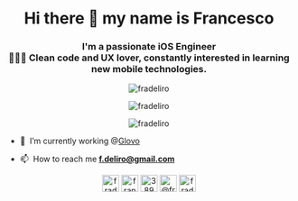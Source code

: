 <h1 align="center">Hi there 👋 my name is Francesco</h1>
<h3 align="center">I'm a passionate iOS Engineer󠀠<br>
󠀠󠀠👨🏽‍💻 󠀠󠀠Clean code and UX lover, constantly interested in learning new mobile technologies.</h3>

<p align="center"> <img src="https://komarev.com/ghpvc/?username=fradeliro" alt="fradeliro" /> </p>

<p align="center"> <img src="https://github-readme-stats.vercel.app/api?username=fradeliro&show_icons=true&count_private=true" alt="fradeliro" /> </p>
<p align="center"> <img src="https://github-readme-stats.vercel.app/api/top-langs/?username=fradeliro&hide=html" alt="fradeliro" /> </p>

- 🔭 󠀠 I’m currently working @[Glovo](https://github.com/Glovo?language=swift)

- 📫 󠀠󠀠 How to reach me **f.deliro@gmail.com**


<p align="center">
<a href="https://dev.to/fradeliro" target="blank"><img align="center" src="https://img.icons8.com/color/48/000000/devpost.png" alt="fradeliro" height="30" width="30" /></a>
<a href="https://linkedin.com/in/francesco-deliro-0961404a" target="blank"><img align="center" src="https://img.icons8.com/color/48/000000/linkedin-circled.png" alt="francesco-deliro" height="30" width="30" /></a>
<a href="https://stackoverflow.com/users/3890770" target="blank"><img align="center" src="https://img.icons8.com/color/48/000000/stackoverflow.png" alt="3890770" height="30" width="30" /></a>
<a href="https://medium.com/@francescodeliro" target="blank"><img align="center" src="https://img.icons8.com/color/50/000000/medium-monogram.png" alt="@fradeliro" height="30" width="30" /></a>
<a href="https://twitter/@fdeliro" target="blank"><img align="center" src="https://img.icons8.com/nolan/64/twitter.png" alt="fradeliro" height="30" width="30" /></a>
</p>
